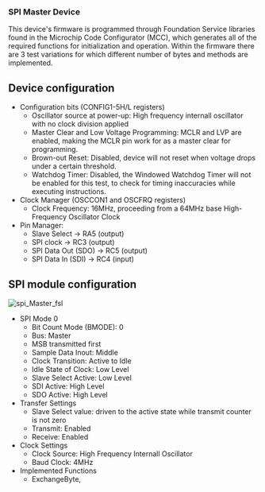 ### SPI Master Device

This device's firmware is programmed through Foundation Service libraries found in the Microchip Code Configurator (MCC), which generates all of the required functions for initialization and operation. Within the firmware there are 3 test variations for which different number of bytes and methods are implemented. 

## Device configuration

- Configuration bits (CONFIG1-5H/L registers)
  - Oscillator source at power-up: High frequency internall oscillator with no clock division applied
  - Master Clear and Low Voltage Programming: MCLR and LVP are enabled, making the MCLR pin work for as a master clear for programming.
  - Brown-out Reset: Disabled, device will not reset when voltage drops under a certain threshold.
  - Watchdog Timer: Disabled, the Windowed Watchdog Timer will not be enabled for this test, to check for timing inaccuracies while executing instructions.
- Clock Manager (OSCCON1 and OSCFRQ registers)
  -   Clock Frequency: 16MHz, proceeding from a 64MHz base High-Frequency Oscillator Clock
- Pin Manager:
  -  Slave Select -> RA5 (output)
  -  SPI clock -> RC3 (output)
  -  SPI Data Out (SDO) -> RC5 (output)
  -  SPI Data In (SDI) -> RC4 (input)

## SPI module configuration

![spi_Master_fsl](https://github.com/AlbertoRodriguezSanz/SPI-Master-Transmit-Only-Test/assets/95371514/3aa8eacd-1583-4173-91d7-bd830cbe2b16)

- SPI Mode 0
  - Bit Count Mode (BMODE): 0
  - Bus: Master
  - MSB transmitted first
  - Sample Data Inout: Middle
  - Clock Transition: Active to Idle
  - Idle State of Clock: Low Level
  - Slave Select Active: Low Level
  - SDI Active: High Level
  - SDO Active: High Level
- Transfer Settings
  - Slave Select value: driven to the active state while transmit counter is not zero
  - Transmit: Enabled
  - Receive: Enabled
- Clock Settings
  - Clock Source: High Frequency Internall Oscillator
  - Baud Clock: 4MHz
- Implemented Functions
  - ExchangeByte, 
